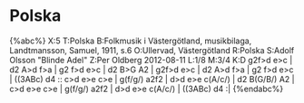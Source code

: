 # Polska

{%abc%}
X:5
T:Polska
B:Folkmusik i Västergötland, musikbilaga, Landtmansson, Samuel, 1911, s.6
O:Ullervad, Västergötland
R:Polska
S:Adolf Olsson "Blinde Adel"
Z:Per Oldberg 2012-08-11
L:1/8
M:3/4
K:D
g2f>d e>c | d2 A>d f>a | g2 f>d e>c | d2 B>G A2 | 
g2f>d e>c | d2 A>d f>a | g2 f>d e>c | ((3ABc) d4 :: 
c>d e>e c>e | g(f/g/) a2f2 | d>d e>e c(A/c/) | d2 B(G/B/) A2 | 
c>d e>e c>e | g(f/g/) a2f2 | d>d e>e c(A/c/) | ((3ABc) d4  :| 
{%endabc%}
